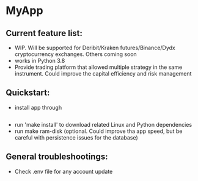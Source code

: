 # MyApp

## Current feature list:

- WIP. Will be supported for Deribit/Kraken futures/Binance/Dydx cryptocurrency exchanges. Others coming soon
- works in Python 3.8
- Provide trading platform that allowed multiple strategy in the same instrument. Could improve the capital efficiency and risk management

## Quickstart:
- install app  through 
```shell git clone https://github.com/venoajie/MyApp.git
``` 

- run  'make install' to download related Linux and Python dependencies
- run make ram-disk (optional. Could improve tha app speed, but be careful with persistence issues for the database)

## General troubleshootings:

- Check .env file for any account update

